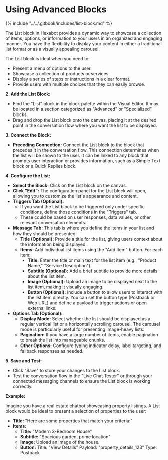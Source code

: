 # Using Advanced Blocks

{% include "../../.gitbook/includes/list-block.md" %}

The List block in Hexabot provides a dynamic way to showcase a collection of items, options, or information to your users in an organized and engaging manner. You have the flexibility to display your content in either a traditional list format or as a visually appealing carousel.

The List block is ideal when you need to:

* Present a menu of options to the user.
* Showcase a collection of products or services.
* Display a series of steps or instructions in a clear format.
* Provide users with multiple choices that they can easily browse.



**2. Add the List Block:**

* Find the "List" block in the block palette within the Visual Editor. It may be located in a section categorized as "Advanced" or "Specialized" blocks.
* Drag and drop the List block onto the canvas, placing it at the desired point in the conversation flow where you want the list to be displayed.

**3. Connect the Block:**

* **Preceding Connection:** Connect the List block to the block that precedes it in the conversation flow. This connection determines when the list will be shown to the user. It can be linked to any block that prompts user interaction or provides information, such as a Simple Text block or a Quick Replies block.

**4. Configure the List:**

* **Select the Block:** Click on the List block on the canvas.
* **Click "Edit":** The configuration panel for the List block will open, allowing you to customize the list's appearance and content.
* **Triggers Tab (Optional):**
  * If you want the List block to be triggered only under specific conditions, define those conditions in the "Triggers" tab.
  * These could be based on user responses, data values, or other relevant conversation elements.
* **Message Tab:** This tab is where you define the items in your list and how they should be presented:
  * **Title (Optional):** Provide a title for the list, giving users context about the information being displayed.
  * **Items:** Add individual list items using the "Add Item" button. For each item:
    * **Title:** Enter the title or main text for the list item (e.g., "Product Name," "Service Description").
    * **Subtitle (Optional):** Add a brief subtitle to provide more details about the list item.
    * **Image (Optional):** Upload an image to be displayed next to the list item, making it visually engaging.
    * **Button (Optional):** Include a button to allow users to interact with the list item directly. You can set the button type (Postback or Web URL) and define a payload to trigger actions or open external links.
* **Options Tab (Optional):**
  * **Display Mode:** Select whether the list should be displayed as a regular vertical list or a horizontally scrolling carousel. The carousel mode is particularly useful for presenting image-heavy lists.
  * **Pagination:** If you have a large number of items, enable pagination to break the list into manageable chunks.
  * **Other Options:** Configure typing indicator delay, label targeting, and fallback responses as needed.

**5. Save and Test:**

* Click "Save" to store your changes to the List block.
* Test the conversation flow in the "Live Chat Tester" or through your connected messaging channels to ensure the List block is working correctly.

**Example:**

Imagine you have a real estate chatbot showcasing property listings. A List block would be ideal to present a selection of properties to the user:

* **Title:** "Here are some properties that match your criteria:"
* **Items:**
  * **Title:** "Modern 3-Bedroom House"
  * **Subtitle:** "Spacious garden, prime location"
  * **Image:** Upload an image of the house.
  * **Button:** Title: "View Details" Payload: "property\_details\_123" Type: Postback
